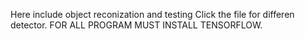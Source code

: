 Here include object reconization and testing
Click the file for differen detector.
FOR ALL PROGRAM MUST INSTALL TENSORFLOW.